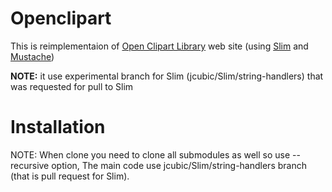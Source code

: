 # Openclipart

This is reimplementaion of [Open Clipart Library](http://openclipart.org/) web site (using [Slim](http://www.slimframework.com/) and [Mustache](http://mustache.github.com/))

**NOTE:** it use experimental branch for Slim (jcubic/Slim/string-handlers) that was requested for pull to Slim

# Installation

NOTE: When clone you need to clone all submodules as well so use --recursive option, The main code use jcubic/Slim/string-handlers branch (that is pull request for Slim).
